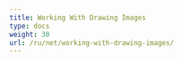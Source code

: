 ```yaml
---
title: Working With Drawing Images
type: docs
weight: 30
url: /ru/net/working-with-drawing-images/
---
```



